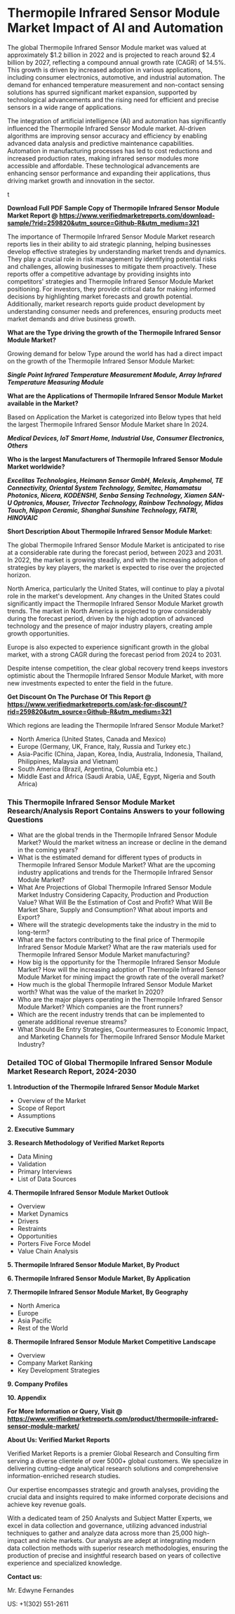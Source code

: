 <meta name="title" content="Global Thermopile Infrared Sensor Module Market Impact of AI and Automation"><meta name="description" content="The global Thermopile Infrared Sensor Module market was valued at approximately $1.2 billion in 2022 and is projected to reach around $2.4 billion by 2027, reflecting "><meta name="title" content="Thermopile Infrared Sensor Module Market Size, Share, Scope, Trends, Growth, Opportunities, Analysis, Forecast"><h1>Thermopile Infrared Sensor Module Market Impact of AI and Automation</h1><p>The global Thermopile Infrared Sensor Module market was valued at approximately $1.2 billion in 2022 and is projected to reach around $2.4 billion by 2027, reflecting a compound annual growth rate (CAGR) of 14.5%. This growth is driven by increased adoption in various applications, including consumer electronics, automotive, and industrial automation. The demand for enhanced temperature measurement and non-contact sensing solutions has spurred significant market expansion, supported by technological advancements and the rising need for efficient and precise sensors in a wide range of applications.</p><p>The integration of artificial intelligence (AI) and automation has significantly influenced the Thermopile Infrared Sensor Module market. AI-driven algorithms are improving sensor accuracy and efficiency by enabling advanced data analysis and predictive maintenance capabilities. Automation in manufacturing processes has led to cost reductions and increased production rates, making infrared sensor modules more accessible and affordable. These technological advancements are enhancing sensor performance and expanding their applications, thus driving market growth and innovation in the sector.</p>t</p><p id="" class=""><strong>Download Full PDF Sample Copy of Thermopile Infrared Sensor Module Market Report @ <a href="https://www.verifiedmarketreports.com/download-sample/?rid=259820&utm_source=Github-R&utm_medium=321" target="_blank">https://www.verifiedmarketreports.com/download-sample/?rid=259820&utm_source=Github-R&utm_medium=321</a></strong></p><p>The importance of&nbsp;Thermopile Infrared Sensor Module Market research reports lies in their ability to aid strategic planning, helping businesses develop effective strategies by understanding market trends and dynamics. They play a crucial role in risk management by identifying potential risks and challenges, allowing businesses to mitigate them proactively. These reports offer a competitive advantage by providing insights into competitors' strategies and Thermopile Infrared Sensor Module Market positioning. For investors, they provide critical data for making informed decisions by highlighting market forecasts and growth potential. Additionally, market research reports guide product development by understanding consumer needs and preferences, ensuring products meet market demands and drive business growth.</p><p><strong>What are the&nbsp;Type driving the growth of the Thermopile Infrared Sensor Module Market?</strong></p><p id="" class="">Growing demand for below Type around the world has had a direct impact on the growth of the Thermopile Infrared Sensor Module Market:</p><em><strong>Single Point Infrared Temperature Measurement Module, Array Infrared Temperature Measuring Module</strong></em></p><strong>What are the&nbsp;Applications&nbsp;of Thermopile Infrared Sensor Module Market available in the Market?</strong></p><p id="" class="">Based on Application the Market is categorized into Below types that held the largest Thermopile Infrared Sensor Module Market share In 2024.</p><em><strong>Medical Devices, IoT Smart Home, Industrial Use, Consumer Electronics, Others</strong></em></p><strong>Who is the largest Manufacturers of Thermopile Infrared Sensor Module Market worldwide?</strong></p><p><em><strong>Excelitas Technologies, Heimann Sensor GmbH, Melexis, Amphemol, TE Connectivity, Oriental System Technology, Semitec, Hamamatsu Photonics, Nicera, KODENSHI, Senba Sensing Technology, Xiamen SAN-U Optronics, Mouser, Trivector Technology, Rainbow Technology, Midas Touch, Nippon Ceramic, Shanghai Sunshine Technology, FATRI, HINOVAIC</strong></em></p><p id="" class=""><strong>Short Description About Thermopile Infrared Sensor Module Market:</strong></p><p>The global Thermopile Infrared Sensor Module Market is anticipated to rise at a considerable rate during the forecast period, between 2023 and 2031. In 2022, the market is growing steadily, and with the increasing adoption of strategies by key players, the market is expected to rise over the projected horizon.</p><p>North America, particularly the United States, will continue to play a pivotal role in the market's development. Any changes in the United States could significantly impact the Thermopile Infrared Sensor Module Market growth trends. The market in North America is projected to grow considerably during the forecast period, driven by the high adoption of advanced technology and the presence of major industry players, creating ample growth opportunities.</p><p>Europe is also expected to experience significant growth in the global market, with a strong CAGR during the forecast period from 2024 to 2031.</p><p>Despite intense competition, the clear global recovery trend keeps investors optimistic about the Thermopile Infrared Sensor Module Market, with more new investments expected to enter the field in the future.</p><p id="" class=""><strong>Get Discount On The Purchase Of This Report @ <a href="https://www.verifiedmarketreports.com/ask-for-discount/?rid=259820&utm_source=Github-R&utm_medium=321" target="_blank">https://www.verifiedmarketreports.com/ask-for-discount/?rid=259820&utm_source=Github-R&utm_medium=321</a></strong></p>Which regions are leading the Thermopile Infrared Sensor Module Market?</p><ul><li>North America (United States, Canada and Mexico)</li><li>Europe (Germany, UK, France, Italy, Russia and Turkey etc.)</li><li>Asia-Pacific (China, Japan, Korea, India, Australia, Indonesia, Thailand, Philippines, Malaysia and Vietnam)</li><li>South America (Brazil, Argentina, Columbia etc.)</li><li>Middle East and Africa (Saudi Arabia, UAE, Egypt, Nigeria and South Africa)</li></ul><h3 id="" class="">This Thermopile Infrared Sensor Module Market Research/Analysis Report Contains Answers to your following Questions</h3><ul><li>What are the global trends in the Thermopile Infrared Sensor Module Market? Would the market witness an increase or decline in the demand in the coming years?</li><li>What is the estimated demand for different types of products in Thermopile Infrared Sensor Module Market? What are the upcoming industry applications and trends for the Thermopile Infrared Sensor Module Market?</li><li>What Are Projections of Global Thermopile Infrared Sensor Module Market Industry Considering Capacity, Production and Production Value? What Will Be the Estimation of Cost and Profit? What Will Be Market Share, Supply and Consumption? What about imports and Export?</li><li>Where will the strategic developments take the industry in the mid to long-term?</li><li>What are the factors contributing to the final price of Thermopile Infrared Sensor Module Market? What are the raw materials used for Thermopile Infrared Sensor Module Market manufacturing?</li><li>How big is the opportunity for the Thermopile Infrared Sensor Module Market? How will the increasing adoption of Thermopile Infrared Sensor Module Market for mining impact the growth rate of the overall market?</li><li>How much is the global Thermopile Infrared Sensor Module Market worth? What was the value of the market In 2020?</li><li>Who are the major players operating in the Thermopile Infrared Sensor Module Market? Which companies are the front runners?</li><li>Which are the recent industry trends that can be implemented to generate additional revenue streams?</li><li>What Should Be Entry Strategies, Countermeasures to Economic Impact, and Marketing Channels for Thermopile Infrared Sensor Module Market Industry?</li></ul><h3 id="" class="">Detailed TOC of Global Thermopile Infrared Sensor Module Market Research Report, 2024-2030</h3><p id="" class=""><strong>1. Introduction of the Thermopile Infrared Sensor Module Market</strong></p><ul><li>Overview of the Market</li><li>Scope of Report</li><li>Assumptions</li></ul><p id="" class=""><strong>2. Executive Summary</strong></p><p id="" class=""><strong>3. Research Methodology of Verified Market Reports</strong></p><ul><li>Data Mining</li><li>Validation</li><li>Primary Interviews</li><li>List of Data Sources</li></ul><p id="" class=""><strong>4. Thermopile Infrared Sensor Module Market Outlook</strong></p><ul><li>Overview</li><li>Market Dynamics</li><li>Drivers</li><li>Restraints</li><li>Opportunities</li><li>Porters Five Force Model</li><li>Value Chain Analysis</li></ul><p id="" class=""><strong>5. Thermopile Infrared Sensor Module Market, By Product</strong></p><p id="" class=""><strong>6. Thermopile Infrared Sensor Module Market, By Application</strong></p><p id="" class=""><strong>7. Thermopile Infrared Sensor Module Market, By Geography</strong></p><ul><li>North America</li><li>Europe</li><li>Asia Pacific</li><li>Rest of the World</li></ul><p id="" class=""><strong>8. Thermopile Infrared Sensor Module Market Competitive Landscape</strong></p><ul><li>Overview</li><li>Company Market Ranking</li><li>Key Development Strategies</li></ul><p id="" class=""><strong>9. Company Profiles</strong></p><p id="" class=""><strong>10. Appendix</strong></p><p id="" class=""><strong>For More Information or Query, Visit @ <a href="https://www.verifiedmarketreports.com/product/thermopile-infrared-sensor-module-market/" target="_blank">https://www.verifiedmarketreports.com/product/thermopile-infrared-sensor-module-market/</a></strong></p><p id="" class=""><strong>About Us: Verified Market Reports</strong></p><p id="" class="">Verified Market Reports is a premier Global Research and Consulting firm serving a diverse clientele of over 5000+ global customers. We specialize in delivering cutting-edge analytical research solutions and comprehensive information-enriched research studies.</p><p id="" class="">Our expertise encompasses strategic and growth analyses, providing the crucial data and insights required to make informed corporate decisions and achieve key revenue goals.</p><p id="" class="">With a dedicated team of 250 Analysts and Subject Matter Experts, we excel in data collection and governance, utilizing advanced industrial techniques to gather and analyze data across more than 25,000 high-impact and niche markets. Our analysts are adept at integrating modern data collection methods with superior research methodologies, ensuring the production of precise and insightful research based on years of collective experience and specialized knowledge.</p><p id="" class=""><strong>Contact us:</strong></p><p id="" class="">Mr. Edwyne Fernandes</p><p id="" class="">US: +1(302) 551-2611</p>